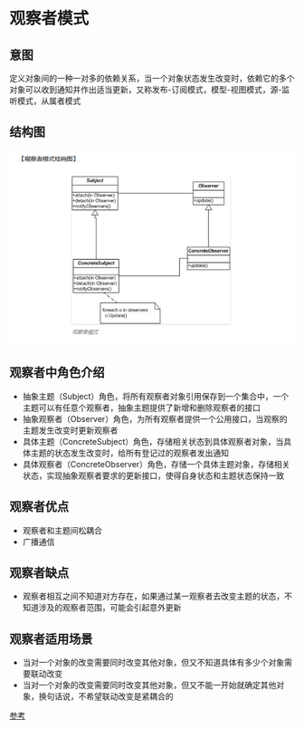 # 观察者模式

## 意图

定义对象间的一种一对多的依赖关系，当一个对象状态发生改变时，依赖它的多个对象可以收到通知并作出适当更新，又称发布-订阅模式，模型-视图模式，源-监听模式，从属者模式

## 结构图

![image](https://github.com/yantianpi/designMode/raw/master/observer/structure.png)

## 观察者中角色介绍

* 抽象主题（Subject）角色，将所有观察者对象引用保存到一个集合中，一个主题可以有任意个观察者，抽象主题提供了新增和删除观察者的接口
* 抽象观察者（Observer）角色，为所有观察者提供一个公用接口，当观察的主题发生改变时更新观察者
* 具体主题（ConcreteSubject）角色，存储相关状态到具体观察者对象，当具体主题的状态发生改变时，给所有登记过的观察者发出通知
* 具体观察者（ConcreteObserver）角色，存储一个具体主题对象，存储相关状态，实现抽象观察者要求的更新接口，使得自身状态和主题状态保持一致

## 观察者优点

* 观察者和主题间松耦合
* 广播通信

## 观察者缺点

* 观察者相互之间不知道对方存在，如果通过某一观察者去改变主题的状态，不知道涉及的观察者范围，可能会引起意外更新

## 观察者适用场景

* 当对一个对象的改变需要同时改变其他对象，但又不知道具体有多少个对象需要联动改变
* 当对一个对象的改变需要同时改变其他对象，但又不能一开始就确定其他对象，换句话说，不希望联动改变是紧耦合的

[参考](http://www.phppan.com/2010/09/php-design-pattern-17-observer/)